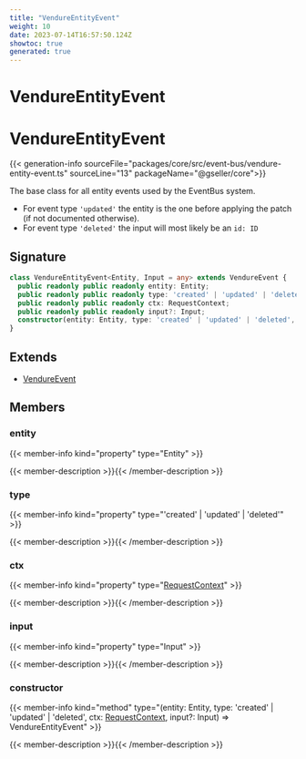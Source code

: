 ```yaml
---
title: "VendureEntityEvent"
weight: 10
date: 2023-07-14T16:57:50.124Z
showtoc: true
generated: true
---
```

<!-- This file was generated from the Vendure source. Do not modify. Instead, re-run the "docs:build" script -->

# VendureEntityEvent
<div class="symbol">


# VendureEntityEvent

{{< generation-info sourceFile="packages/core/src/event-bus/vendure-entity-event.ts" sourceLine="13" packageName="@gseller/core">}}

The base class for all entity events used by the EventBus system.
* For event type `'updated'` the entity is the one before applying the patch (if not documented otherwise).
* For event type `'deleted'` the input will most likely be an `id: ID`

## Signature

```TypeScript
class VendureEntityEvent<Entity, Input = any> extends VendureEvent {
  public readonly public readonly entity: Entity;
  public readonly public readonly type: 'created' | 'updated' | 'deleted';
  public readonly public readonly ctx: RequestContext;
  public readonly public readonly input?: Input;
  constructor(entity: Entity, type: 'created' | 'updated' | 'deleted', ctx: RequestContext, input?: Input)
}
```
## Extends

 * <a href='/typescript-api/events/vendure-event#vendureevent'>VendureEvent</a>


## Members

### entity

{{< member-info kind="property" type="Entity"  >}}

{{< member-description >}}{{< /member-description >}}

### type

{{< member-info kind="property" type="'created' | 'updated' | 'deleted'"  >}}

{{< member-description >}}{{< /member-description >}}

### ctx

{{< member-info kind="property" type="<a href='/typescript-api/request/request-context#requestcontext'>RequestContext</a>"  >}}

{{< member-description >}}{{< /member-description >}}

### input

{{< member-info kind="property" type="Input"  >}}

{{< member-description >}}{{< /member-description >}}

### constructor

{{< member-info kind="method" type="(entity: Entity, type: 'created' | 'updated' | 'deleted', ctx: <a href='/typescript-api/request/request-context#requestcontext'>RequestContext</a>, input?: Input) => VendureEntityEvent"  >}}

{{< member-description >}}{{< /member-description >}}


</div>
